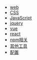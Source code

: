 <!--
 * @version: 1.0.0
 * @Date: 2019-06-21 11:05:37
 * @LastEditTime: 2019-09-17 19:57:48
 -->
* [web](view/web/web.md)
* [CSS](view/web/CSS.md)
* [JavaScript](view/web/javascript/JavaScript.md)
* [jquery](view/web/jquery.md)
* [vue](view/web/vue/vue.md)
* [react](view/web/react/react.md)
* [npm相关](view/web/npm/npm.md)
* [其他工具](view/web/else/else.md)
* [配置](view/config/config.md)